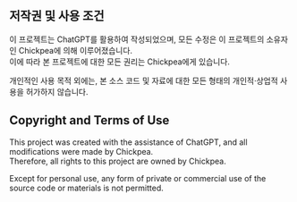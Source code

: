 ## 저작권 및 사용 조건

이 프로젝트는 ChatGPT를 활용하여 작성되었으며, 모든 수정은 이 프로젝트의 소유자인 Chickpea에 의해 이루어졌습니다.  
이에 따라 본 프로젝트에 대한 모든 권리는 Chickpea에게 있습니다.

개인적인 사용 목적 외에는, 본 소스 코드 및 자료에 대한 모든 형태의 개인적·상업적 사용을 허가하지 않습니다.

## Copyright and Terms of Use

This project was created with the assistance of ChatGPT, and all modifications were made by Chickpea.  
Therefore, all rights to this project are owned by Chickpea.

Except for personal use, any form of private or commercial use of the source code or materials is not permitted.
